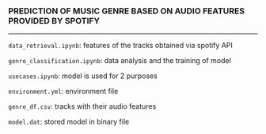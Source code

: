 ### PREDICTION OF MUSIC GENRE BASED ON AUDIO FEATURES PROVIDED BY SPOTIFY
---
`data_retrieval.ipynb`: features of the tracks obtained via spotify API

`genre_classification.ipynb`: data analysis and the training of model

`usecases.ipynb`: model is used for 2 purposes

`environment.yml`: environment file

`genre_df.csv`: tracks with their audio features

`model.dat`: stored model in binary file
